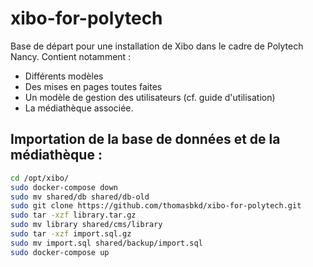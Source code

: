 # xibo-for-polytech

Base de départ pour une installation de Xibo dans le cadre de Polytech Nancy.
Contient notamment :
* Différents modèles
* Des mises en pages toutes faites
* Un modèle de gestion des utilisateurs (cf. guide d'utilisation)
* La médiathèque associée.

## Importation de la base de données et de la médiathèque :
```sh
cd /opt/xibo/
sudo docker-compose down
sudo mv shared/db shared/db-old
sudo git clone https://github.com/thomasbkd/xibo-for-polytech.git
sudo tar -xzf library.tar.gz
sudo mv library shared/cms/library
sudo tar -xzf import.sql.gz
sudo mv import.sql shared/backup/import.sql
sudo docker-compose up
```
